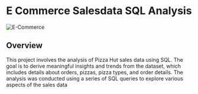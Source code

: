 # E Commerce Salesdata SQL Analysis
![E-Commerce](https://plus.unsplash.com/premium_photo-1683798464819-d1376249293e?q=80&w=1780&auto=format&fit=crop&ixlib=rb-4.0.3&ixid=M3wxMjA3fDB8MHxwaG90by1wYWdlfHx8fGVufDB8fHx8fA%3D%3D)

## Overview
This project involves the analysis of Pizza Hut sales data using SQL. The goal is to derive meaningful insights and trends from the dataset, which includes details about orders, pizzas, pizza types, and order details. The analysis was conducted using a series of SQL queries to explore various aspects of the sales data
